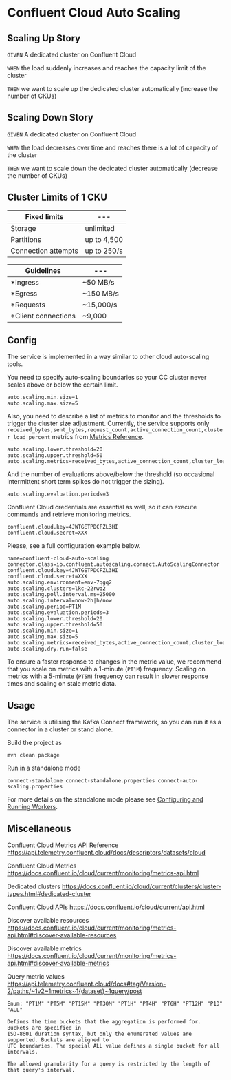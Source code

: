# Confluent Cloud Auto Scaling

## Scaling Up Story

`GIVEN` A dedicated cluster on Confluent Cloud

`WHEN` the load suddenly increases and reaches the capacity limit of the cluster

`THEN` we want to scale up the dedicated cluster automatically (increase the number of CKUs)

## Scaling Down Story

`GIVEN` A dedicated cluster on Confluent Cloud

`WHEN` the load decreases over time and reaches there is a lot of capacity of the cluster

`THEN` we want to scale down the dedicated cluster automatically (decrease the number of CKUs)

## Cluster Limits of 1 CKU

| Fixed limits | ---
| --- | ---
| Storage    | unlimited
| Partitions | up to 4,500
| Connection attempts | up to 250/s

| Guidelines | ---
| --- | --- |
| *Ingress | ~50 MB/s
| *Egress | ~150 MB/s
| *Requests | ~15,000/s
| *Client connections | ~9,000

## Config

The service is implemented in a way similar to other cloud auto-scaling tools.

You need to specify auto-scaling boundaries so your CC cluster never scales above or below the certain limit.

```properties
auto.scaling.min.size=1
auto.scaling.max.size=5
```

Also, you need to describe a list of metrics to monitor and the thresholds to trigger the cluster size adjustment.
Currently, the service supports only `received_bytes,sent_bytes,request_count,active_connection_count,cluster_load_percent` 
metrics from [Metrics Reference](https://api.telemetry.confluent.cloud/docs/descriptors/datasets/cloud). 

```properties
auto.scaling.lower.threshold=20
auto.scaling.upper.threshold=50
auto.scaling.metrics=received_bytes,active_connection_count,cluster_load_percent
```

And the number of evaluations above/below the threshold (so occasional intermittent short term spikes do not trigger the sizing).

```properties
auto.scaling.evaluation.periods=3
```

Confluent Cloud credentials are essential as well, so it can execute commands and retrieve monitoring metrics.

```properties
confluent.cloud.key=4JWTGETPDCFZL3HI
confluent.cloud.secret=XXX
```

Please, see a full configuration example below.

```properties
name=confluent-cloud-auto-scaling
connector.class=io.confluent.autoscaling.connect.AutoScalingConnector
confluent.cloud.key=4JWTGETPDCFZL3HI
confluent.cloud.secret=XXX
auto.scaling.environment=env-7qgq2
auto.scaling.clusters=lkc-22rwq2
auto.scaling.poll.interval.ms=25000
auto.scaling.interval=now-2h|h/now
auto.scaling.period=PT1M
auto.scaling.evaluation.periods=3
auto.scaling.lower.threshold=20
auto.scaling.upper.threshold=50
auto.scaling.min.size=1
auto.scaling.max.size=5
auto.scaling.metrics=received_bytes,active_connection_count,cluster_load_percent
auto.scaling.dry.run=false
```

To ensure a faster response to changes in the metric value, we recommend that you scale on metrics with a 1-minute (`PT1M`)
frequency. Scaling on metrics with a 5-minute (`PT5M`) frequency can result in slower response times and scaling on stale metric
data.

## Usage

The service is utilising the Kafka Connect framework, so you can run it as a connector in a cluster or stand alone.

Build the project as

```shell
mvn clean package
```

Run in a standalone mode

```shell
connect-standalone connect-standalone.properties connect-auto-scaling.properties
```

For more details on the standalone mode please see 
[Configuring and Running Workers](https://docs.confluent.io/home/connect/self-managed/userguide.html#standalone-mode).

## Miscellaneous

Confluent Cloud Metrics API Reference
https://api.telemetry.confluent.cloud/docs/descriptors/datasets/cloud

Confluent Cloud Metrics
https://docs.confluent.io/cloud/current/monitoring/metrics-api.html

Dedicated clusters
https://docs.confluent.io/cloud/current/clusters/cluster-types.html#dedicated-cluster

Confluent Cloud APIs
https://docs.confluent.io/cloud/current/api.html

Discover available resources
https://docs.confluent.io/cloud/current/monitoring/metrics-api.html#discover-available-resources

Discover available metrics
https://docs.confluent.io/cloud/current/monitoring/metrics-api.html#discover-available-metrics

Query metric values
https://api.telemetry.confluent.cloud/docs#tag/Version-2/paths/~1v2~1metrics~1{dataset}~1query/post

```text
Enum: "PT1M" "PT5M" "PT15M" "PT30M" "PT1H" "PT4H" "PT6H" "PT12H" "P1D" "ALL"

Defines the time buckets that the aggregation is performed for. Buckets are specified in 
ISO-8601 duration syntax, but only the enumerated values are supported. Buckets are aligned to 
UTC boundaries. The special ALL value defines a single bucket for all intervals.

The allowed granularity for a query is restricted by the length of that query's interval.
```